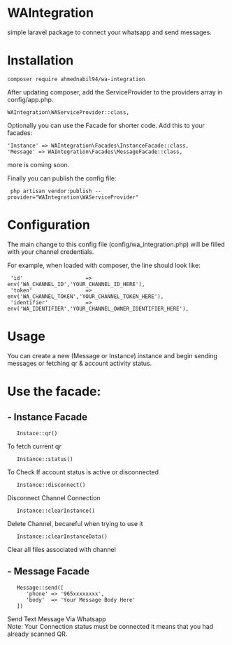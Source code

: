 # WAIntegration
simple laravel package to connect your whatsapp and send messages.


# Installation
```
composer require ahmednabil94/wa-integration
```

After updating composer, add the ServiceProvider to the providers array in config/app.php. <br />
 
```
WAIntegration\WAServiceProvider::class, 
```

Optionally you can use the Facade for shorter code. Add this to your facades: <br />

```
'Instance' => WAIntegration\Facades\InstanceFacade::class, 
'Message' => WAIntegration\Facades\MessageFacade::class, 
```

 more is coming soon. <br />

 Finally you can publish the config file: <br />
```
 php artisan vendor:publish --provider="WAIntegration\WAServiceProvider"  
```

# Configuration
 The main change to this config file (config/wa_integration.php) will be filled with your channel credentials. <br />

 For example, when loaded with composer, the line should look like: <br />
```
 'id'                    => env('WA_CHANNEL_ID','YOUR_CHANNEL_ID_HERE'),
 'token'                 => env('WA_CHANNEL_TOKEN','YOUR_CHANNEL_TOKEN_HERE'),
 'identifier'            => env('WA_IDENTIFIER','YOUR_CHANNEL_OWNER_IDENTIFIER_HERE'), 
```

# Usage

 You can create a new (Message or Instance) instance and begin sending messages or fetching qr & account activity status. <br />

 # Use the facade:
 
 ## - Instance Facade

   
```
   Instace::qr()
```
   To fetch current qr  <br />
```
   Instance::status() 
```
   To Check If account status is active or disconnected <br />
```
   Instance::disconnect() 
```
   Disconnect Channel Connection <br />
```
   Instance::clearInstance() 
```
   Delete Channel, becareful when trying to use it <br />
```
   Instance::clearInstanceData() 
```
   Clear all files associated with channel <br />

 ## - Message Facade
 
```
   Message::send([
      'phone' => '965xxxxxxxx',
      'body'  => 'Your Message Body Here'
   ]) 
```
 Send Text Message Via Whatsapp <br />
 Note: Your Connection status must be connected it means that you had already scanned QR.
